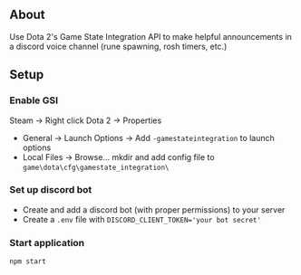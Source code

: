 ## About
Use Dota 2's Game State Integration API to make helpful announcements in a discord voice channel (rune spawning, rosh timers, etc.)

## Setup
### Enable GSI
Steam -> Right click Dota 2 -> Properties
 - General -> Launch Options -> Add `-gamestateintegration` to launch options
 - Local Files -> Browse... mkdir and add config file to `game\dota\cfg\gamestate_integration\`
### Set up discord bot
 - Create and add a discord bot (with proper permissions) to your server
 - Create a `.env` file with `DISCORD_CLIENT_TOKEN='your bot secret'`
### Start application
`npm start`
